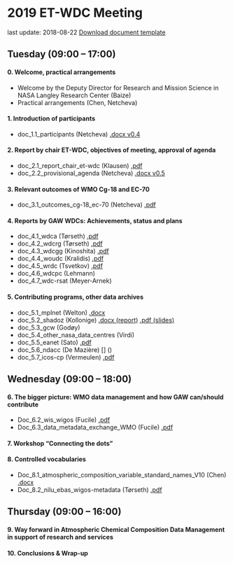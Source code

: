 # 2019 ET-WDC Meeting
last update: 2018-08-22
[Download document template](Doc_n.m_title_author_vx.y.dotx)

## Tuesday (09:00 – 17:00)
#### 0. Welcome, practical arrangements 
* Welcome by the Deputy Director for Research and Mission Science in NASA Langley Research Center (Baize)
* Practical arrangements (Chen, Netcheva)

#### 1. Introduction of participants 
* doc_1.1_participants (Netcheva) [.docx v0.4](Doc_1.1_Provisional_list_of_participants_v0.4.docx)

#### 2. Report by chair ET-WDC, objectives of meeting, approval of agenda 
* doc_2.1_report_chair_et-wdc (Klausen) [.pdf](Doc_2.1_Report_chair_ET-WDC_v1.0.pdf)
* doc_2.2_provisional_agenda (Netcheva) [.docx v0.5](Doc_2.2_Provisional_agenda_v0.5.docx)

#### 3. Relevant outcomes of WMO Cg-18 and EC-70
* doc_3.1_outcomes_cg-18_ec-70 (Netcheva) [.pdf](Doc_3.1_outcomes_cg-18_ec-70_ET-WDC_2019.pdf)

#### 4. Reports by GAW WDCs: Achievements, status and plans
* doc_4.1_wdca (Tørseth) [.pdf](DOC_4.1_WDCA_ET-WDC_2019.pdf)
* doc_4.2_wdcrg (Tørseth) [.pdf](Doc_4.2_WDCRG_ET-WDC_2019.pdf)
* doc_4.3_wdcgg (Kinoshita) [.pdf](Doc_4.3_WDCGG_ET-WDC_2019.pdf)
* doc_4.4_woudc (Kralidis) [.pdf](Doc_4.4_WOUDC_ET-WDC_2019.pdf)
* doc_4.5_wrdc (Tsvetkov) [.pdf](Doc_4.5_WRDC_ET-WDC_2019.pdf)
* doc_4.6_wdcpc (Lehmann) []()
* doc_4.7_wdc-rsat (Meyer-Arnek) []()

#### 5. Contributing programs, other data archives
* doc_5.1_mplnet (Welton) [.docx](Doc_5.1_MPLNET_GALION_ET-WDC_2019.docx)
* doc_5.2_shadoz (Kollonige) [.docx (report)](Doc_5.2_SHADOZ_ET-WDC_2019.docx) [.pdf (slides)](Doc_5.2_SHADOZ_ET-WDC_2019.pdf)
* doc_5.3_gcw (Godøy) []()
* doc_5.4_other_nasa_data_centres (Virdi) []()
* doc_5.5_eanet (Sato) [.pdf](Doc_5.5_EANET_ET-WDC_2019.pdf)
* doc_5.6_ndacc (De Mazière) [] ()
* doc_5.7_icos-cp (Vermeulen) [.pdf](Doc_5.7_ICOS-CP_ET-WDC_2019.pdf)


## Wednesday (09:00 – 18:00)
#### 6. The bigger picture: WMO data management and how GAW can/should contribute
* Doc_6.2_wis_wigos (Fucile) [.pdf](Doc_6.2_WIS_WIGOS_ET-WDC_2019.pdf)
* Doc_6.3_data_metadata_exchange_WMO (Fucile) [.pdf](Doc_6.3_data_metadata_exchange_WMO.pdf)

#### 7. Workshop “Connecting the dots”

#### 8. Controlled vocabularies
* Doc_8.1_atmospheric_composition_variable_standard_names_V10 (Chen) [.docx](Doc_8.1_atmospheric_composition_variable_standard_names_V10_ET-WDC_2019)
* Doc_8.2_nilu_ebas_wigos-metadata (Tørseth) [.pdf](Doc_8.2_nilu_ebas_wigos-metadata_ET-WDC_2019.pdf)

## Thursday (09:00 – 16:00)
#### 9. Way forward in Atmospheric Chemical Composition Data Management in support of research and services

#### 10. Conclusions & Wrap-up
